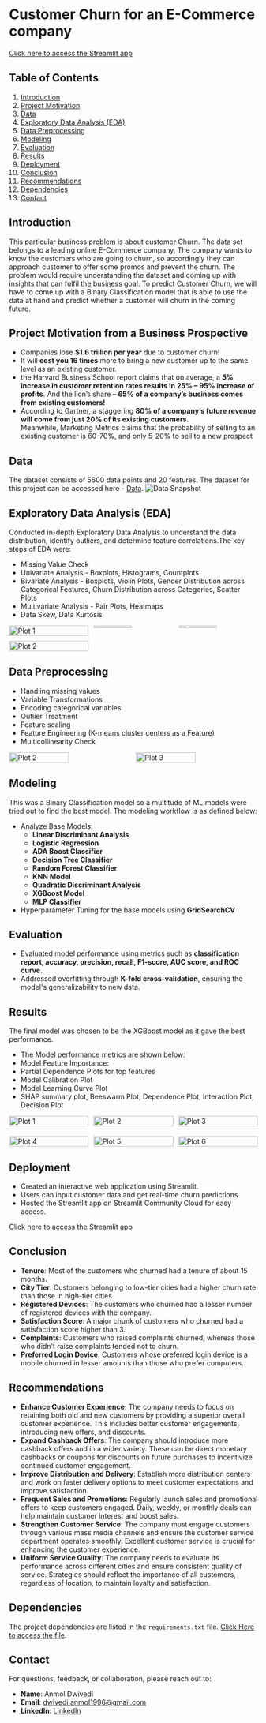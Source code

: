 # Customer Churn for an E-Commerce company

[Click here to access the Streamlit app](https://your-streamlit-app-url)

## Table of Contents
1. [Introduction](#introduction)
2. [Project Motivation](#project-motivation)
3. [Data](#data)
4. [Exploratory Data Analysis (EDA)](#exploratory-data-analysis-eda)
5. [Data Preprocessing](#data-preprocessing)
6. [Modeling](#modeling)
7. [Evaluation](#evaluation)
8. [Results](#results)
9. [Deployment](#deployment)
10. [Conclusion](#conclusion)
11. [Recommendations](#recommendations)
12. [Dependencies](#dependencies)
13. [Contact](#contact)


## Introduction
This particular business problem is about customer Churn. The data set belongs to a leading online E-Commerce company. The company wants to know the customers who are going to churn, so accordingly they can approach customer to offer some promos and prevent the churn. The problem would require understanding the dataset and coming up with insights that can fulfil the business goal. To predict Customer Churn, we will have to come up with a Binary Classification model that is able to use the data at hand and predict whether a customer will churn in the coming future.


## Project Motivation from a Business Prospective
- Companies lose **$1.6 trillion per year** due to customer churn!
-  It will **cost you 16 times** more to bring a new customer up to the same level as an existing customer.
-  the Harvard Business School report claims that on average, a **5% increase in customer retention rates results in 25% – 95% increase of profits**. And the lion’s share – **65% of a company’s business comes from existing customers!**
- According to Gartner, a staggering **80% of a company’s future revenue will come from just 20% of its existing customers**. Meanwhile, Marketing Metrics claims that the probability of selling to an existing customer is 60-70%, and only 5-20% to sell to a new prospect


## Data
The dataset consists of 5600 data points and 20 features. The dataset for this project can be accessed here - [Data](data/E_Commerce_Dataset.xlsx).
![Data Snapshot](Plots/data.png)



## Exploratory Data Analysis (EDA)
Conducted in-depth Exploratory Data Analysis to understand the data distribution, identify outliers, and determine feature correlations.The key steps of EDA were:
- Missing Value Check
- Univariate Analysis - Boxplots, Histograms, Countplots
- Bivariate Analysis - Boxplots, Violin Plots, Gender Distribution across Categorical Features, Churn Distribution across Categories, Scatter Plots
- Multivariate Analysis - Pair Plots, Heatmaps
- Data Skew, Data Kurtosis
<div style="display: flex; justify-content: space-between;">
    <div style="display: flex; flex-direction: column; width: 32%;">
        <img src="Plots/Bivariate_snap.png" alt="Plot 1" style="width: 100%; margin-bottom: 10px;"/>
        <img src="Plots/churn_across_payment.png" alt="Plot 2" style="width: 100%;"/>
    </div>
    <div style="display: flex; flex-direction: column; width: 66%;">
        <div style="display: flex; justify-content: space-between; width: 100%;">
            <img src="Plots/ KDE_Pairplot.jpg" alt="Plot 3" style="width: 48%; margin-right: 10px;"/>
            <img src="Plots/heatmap_Eda.jpg" alt="Plot 4" style="width: 48%;"/>
        </div>
    </div>
</div>


## Data Preprocessing
- Handling missing values
- Variable Transformations
- Encoding categorical variables
- Outlier Treatment
- Feature scaling
- Feature Engineering (K-means cluster centers as a Feature)
- Multicollinearity Check
<div style="display: flex; justify-content: space-between;">
    <img src="Plots/outliers after treatment.jpg" alt="Plot 2" style="width: 49%; display: inline-block;"/>
    <img src="Plots/Kmeans clustering WSS plot.png" alt="Plot 3" style="width: 49%; display: inline-block;"/>
</div>


## Modeling
This was a Binary Classification model so a multitude of ML models were tried out to find the best model. The modeling workflow is as defined below:
- Analyze Base Models:
    - **Linear Discriminant Analysis**
    - **Logistic Regression**
    - **ADA Boost Classifier**
    - **Decision Tree Classifier**
    - **Random Forest Classifier**
    - **KNN Model**
    - **Quadratic Discriminant Analysis**
    - **XGBoost Model**
    - **MLP Classifier**
- Hyperparameter Tuning for the base models using **GridSearchCV**



## Evaluation
- Evaluated model performance using metrics such as **classification report, accuracy, precision, recall, F1-score, AUC score, and ROC curve**.
- Addressed overfitting through **K-fold cross-validation**, ensuring the model's generalizability to new data.


## Results
The final model was chosen to be the XGBoost model as it gave the best performance.
- The Model performance metrics are shown below:
- Model Feature Importance:
- Partial Dependence Plots for top features
- Model Calibration Plot
- Model Learning Curve Plot
- SHAP summary plot, Beeswarm Plot, Dependence Plot, Interaction Plot, Decision Plot
<div style="display: flex; flex-wrap: wrap; justify-content: space-between;">
    <div style="width: 32%; margin-bottom: 20px;">
        <img src="Plots/XGBoost Feature Importance by Cover.png" alt="Plot 1" style="width: 100%;"/>
    </div>
    <div style="width: 32%; margin-bottom: 20px;">
        <img src="Plots/XGBoost Confusion Matrix.png" alt="Plot 2" style="width: 100%;"/>
    </div>
    <div style="width: 32%; margin-bottom: 20px;">
        <img src="Plots/XGBoost ROC AUC Curve.png" alt="Plot 3" style="width: 100%;"/>
    </div>
    <div style="width: 32%;">
        <img src="Plots/XGBoost Caliberation Plot.png" alt="Plot 4" style="width: 100%;"/>
    </div>
    <div style="width: 32%;">
        <img src="Plots/XGB_dependence_plot.png" alt="Plot 5" style="width: 100%;"/>
    </div>
    <div style="width: 32%;">
        <img src="Plots/shap_summary_beeswarm.png" alt="Plot 6" style="width: 100%;"/>
    </div>
</div>




## Deployment
- Created an interactive web application using Streamlit.
- Users can input customer data and get real-time churn predictions.
- Hosted the Streamlit app on Streamlit Community Cloud for easy access.

[Click here to access the Streamlit app](https://your-streamlit-app-url)


## Conclusion
- **Tenure**: Most of the customers who churned had a tenure of about 15 months.
- **City Tier**: Customers belonging to low-tier cities had a higher churn rate than those in high-tier cities.
- **Registered Devices**: The customers who churned had a lesser number of registered devices with the company.
- **Satisfaction Score**: A major chunk of customers who churned had a satisfaction score higher than 3.
- **Complaints**: Customers who raised complaints churned, whereas those who didn't raise complaints tended not to churn.
- **Preferred Login Device**: Customers whose preferred login device is a mobile churned in lesser amounts than those who prefer computers.


## Recommendations
- **Enhance Customer Experience**: The company needs to focus on retaining both old and new customers by providing a superior overall customer experience. This includes better customer engagements, introducing new offers, and discounts.
- **Expand Cashback Offers**: The company should introduce more cashback offers and in a wider variety. These can be direct monetary cashbacks or coupons for discounts on future purchases to incentivize continued customer engagement.
- **Improve Distribution and Delivery**: Establish more distribution centers and work on faster delivery options to meet customer expectations and improve satisfaction.
- **Frequent Sales and Promotions**: Regularly launch sales and promotional offers to keep customers engaged. Daily, weekly, or monthly deals can help maintain customer interest and boost sales.
- **Strengthen Customer Service**: The company must engage customers through various mass media channels and ensure the customer service department operates smoothly. Excellent customer service is crucial for enhancing the customer experience.
- **Uniform Service Quality**: The company needs to evaluate its performance across different cities and ensure consistent quality of service. Strategies should reflect the importance of all customers, regardless of location, to maintain loyalty and satisfaction.


## Dependencies
The project dependencies are listed in the `requirements.txt` file. 
[Click Here to access the file](requirements.txt).


## Contact
For questions, feedback, or collaboration, please reach out to:
- **Name**: Anmol Dwivedi
- **Email**: dwivedi.anmol1996@gmail.com
- **LinkedIn**: [LinkedIn](https://www.linkedin.com/in/anmol-dwivedi-2537691a0)
